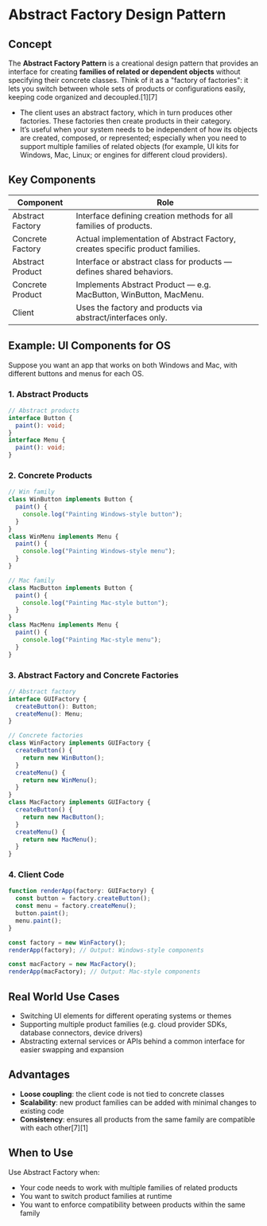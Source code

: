 # Abstract Factory Design Pattern

## Concept

The **Abstract Factory Pattern** is a creational design pattern that provides an interface for creating **families of related or dependent objects** without specifying their concrete classes. Think of it as a "factory of factories": it lets you switch between whole sets of products or configurations easily, keeping code organized and decoupled.[1][7]

- The client uses an abstract factory, which in turn produces other factories. These factories then create products in their category.
- It’s useful when your system needs to be independent of how its objects are created, composed, or represented; especially when you need to support multiple families of related objects (for example, UI kits for Windows, Mac, Linux; or engines for different cloud providers).

## Key Components

| Component        | Role                                                                          |
| ---------------- | ----------------------------------------------------------------------------- |
| Abstract Factory | Interface defining creation methods for all families of products.             |
| Concrete Factory | Actual implementation of Abstract Factory, creates specific product families. |
| Abstract Product | Interface or abstract class for products — defines shared behaviors.          |
| Concrete Product | Implements Abstract Product — e.g. MacButton, WinButton, MacMenu.             |
| Client           | Uses the factory and products via abstract/interfaces only.                   |

## Example: UI Components for OS

Suppose you want an app that works on both Windows and Mac, with different buttons and menus for each OS.

### 1. Abstract Products

```typescript
// Abstract products
interface Button {
  paint(): void;
}
interface Menu {
  paint(): void;
}
```

### 2. Concrete Products

```typescript
// Win family
class WinButton implements Button {
  paint() {
    console.log("Painting Windows-style button");
  }
}
class WinMenu implements Menu {
  paint() {
    console.log("Painting Windows-style menu");
  }
}

// Mac family
class MacButton implements Button {
  paint() {
    console.log("Painting Mac-style button");
  }
}
class MacMenu implements Menu {
  paint() {
    console.log("Painting Mac-style menu");
  }
}
```

### 3. Abstract Factory and Concrete Factories

```typescript
// Abstract factory
interface GUIFactory {
  createButton(): Button;
  createMenu(): Menu;
}

// Concrete factories
class WinFactory implements GUIFactory {
  createButton() {
    return new WinButton();
  }
  createMenu() {
    return new WinMenu();
  }
}
class MacFactory implements GUIFactory {
  createButton() {
    return new MacButton();
  }
  createMenu() {
    return new MacMenu();
  }
}
```

### 4. Client Code

```typescript
function renderApp(factory: GUIFactory) {
  const button = factory.createButton();
  const menu = factory.createMenu();
  button.paint();
  menu.paint();
}

const factory = new WinFactory();
renderApp(factory); // Output: Windows-style components

const macFactory = new MacFactory();
renderApp(macFactory); // Output: Mac-style components
```

## Real World Use Cases

- Switching UI elements for different operating systems or themes
- Supporting multiple product families (e.g. cloud provider SDKs, database connectors, device drivers)
- Abstracting external services or APIs behind a common interface for easier swapping and expansion

## Advantages

- **Loose coupling**: the client code is not tied to concrete classes
- **Scalability**: new product families can be added with minimal changes to existing code
- **Consistency**: ensures all products from the same family are compatible with each other[7][1]

## When to Use

Use Abstract Factory when:

- Your code needs to work with multiple families of related products
- You want to switch product families at runtime
- You want to enforce compatibility between products within the same family
